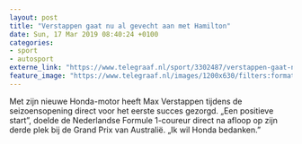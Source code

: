 ```yaml
---
layout: post
title: "Verstappen gaat nu al gevecht aan met Hamilton"
date: Sun, 17 Mar 2019 08:40:24 +0100
categories: 
- sport 
- autosport 
externe_link: "https://www.telegraaf.nl/sport/3302487/verstappen-gaat-nu-al-gevecht-aan-met-hamilton"
feature_image: "https://www.telegraaf.nl/images/1200x630/filters:format(jpeg):quality(80)/cdn-kiosk-api.telegraaf.nl/aec884de-488d-11e9-a486-0218eaf05005.jpg"
---
```


<p class="intro">Met zijn nieuwe Honda-motor heeft Max Verstappen tijdens de seizoensopening direct voor het eerste succes gezorgd. „Een positieve start”, doelde de Nederlandse Formule 1-coureur direct na afloop op zijn derde plek bij de Grand Prix van Australië. „Ik wil Honda bedanken.”</p>
